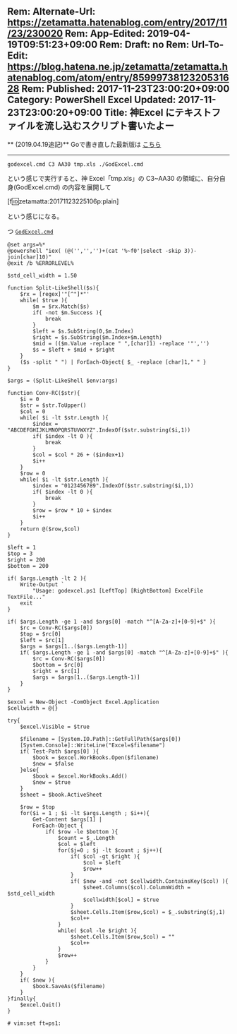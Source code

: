 Rem: Alternate-Url: https://zetamatta.hatenablog.com/entry/2017/11/23/230020
Rem: App-Edited: 2019-04-19T09:51:23+09:00
Rem: Draft: no
Rem: Url-To-Edit: https://blog.hatena.ne.jp/zetamatta/zetamatta.hatenablog.com/atom/entry/8599973812320531628
Rem: Published: 2017-11-23T23:00:20+09:00
Category: PowerShell Excel
Updated: 2017-11-23T23:00:20+09:00
Title:  神Excel にテキストファイルを流し込むスクリプト書いたよー
---
** (2019.04.19追記)**  Goで書き直した最新版は [こちら](https://github.com/zetamatta/godexcel)

----

```
godexcel.cmd C3 AA30 tmp.xls ./GodExcel.cmd
```

という感じで実行すると、神 Excel「tmp.xls」の C3~AA30 の領域に、自分自身(GodExcel.cmd) の内容を展開して

[f:id:zetamatta:20171123225106p:plain]

という感じになる。

つ [`GodExcel.cmd`](https://github.com/zetamatta/experimental/blob/master/godexcel/GodExcel.cmd)

```
@set args=%*
@powershell "iex( (@('','','')+(cat '%~f0'|select -skip 3))-join[char]10)"
@exit /b %ERRORLEVEL%

$std_cell_width = 1.50

function Split-LikeShell($s){
    $rx = [regex]'"[^"]*"'
    while( $true ){
        $m = $rx.Match($s)
        if( -not $m.Success ){
            break
        }
        $left = $s.SubString(0,$m.Index)
        $right = $s.SubString($m.Index+$m.Length)
        $mid = (($m.Value -replace " ",[char]1) -replace '"','')
        $s = $left + $mid + $right
    }
    ($s -split " ") | ForEach-Object{ $_ -replace [char]1," " }
}

$args = (Split-LikeShell $env:args)

function Conv-RC($str){
    $i = 0
    $str = $str.ToUpper()
    $col = 0
    while( $i -lt $str.Length ){
        $index = "ABCDEFGHIJKLMNOPQRSTUVWXYZ".IndexOf($str.substring($i,1))
        if( $index -lt 0 ){
            break
        }
        $col = $col * 26 + ($index+1)
        $i++
    }
    $row = 0
    while( $i -lt $str.Length ){
        $index = "0123456789".IndexOf($str.substring($i,1))
        if( $index -lt 0 ){
            break
        }
        $row = $row * 10 + $index
        $i++
    }
    return @($row,$col)
}

$left = 1
$top = 3
$right = 200
$bottom = 200

if( $args.Length -lt 2 ){
    Write-Output `
        "Usage: godexcel.ps1 [LeftTop] [RightBottom] ExcelFile TextFile..."
    exit
}

if( $args.Length -ge 1 -and $args[0] -match "^[A-Za-z]+[0-9]+$" ){
    $rc = Conv-RC($args[0])
    $top = $rc[0]
    $left = $rc[1]
    $args = $args[1..($args.Length-1)]
    if( $args.Length -ge 1 -and $args[0] -match "^[A-Za-z]+[0-9]+$" ){
        $rc = Conv-RC($args[0])
        $bottom = $rc[0]
        $right = $rc[1]
        $args = $args[1..($args.Length-1)]
    }
}

$excel = New-Object -ComObject Excel.Application
$cellwidth = @{}

try{
    $excel.Visible = $true
    
    $filename = [System.IO.Path]::GetFullPath($args[0])
    [System.Console]::WriteLine("Excel=$filename")
    if( Test-Path $args[0] ){
        $book = $excel.WorkBooks.Open($filename)
        $new = $false
    }else{
        $book = $excel.WorkBooks.Add()
        $new = $true
    }
    $sheet = $book.ActiveSheet

    $row = $top
    for($i = 1 ; $i -lt $args.Length ; $i++){
        Get-Content $args[1] |
        ForEach-Object {
            if( $row -le $bottom ){
                $count = $_.Length
                $col = $left
                for($j=0 ; $j -lt $count ; $j++){
                    if( $col -gt $right ){
                        $col = $left
                        $row++
                    }
                    if( $new -and -not $cellwidth.ContainsKey($col) ){
                        $sheet.Columns($col).ColumnWidth = $std_cell_width
                        $cellwidth[$col] = $true
                    }
                    $sheet.Cells.Item($row,$col) = $_.substring($j,1)
                    $col++
                }
                while( $col -le $right ){
                    $sheet.Cells.Item($row,$col) = ""
                    $col++
                }
                $row++
            }
        }
    }
    if( $new ){
        $book.SaveAs($filename)
    }
}finally{
    $excel.Quit()
}

# vim:set ft=ps1:
```